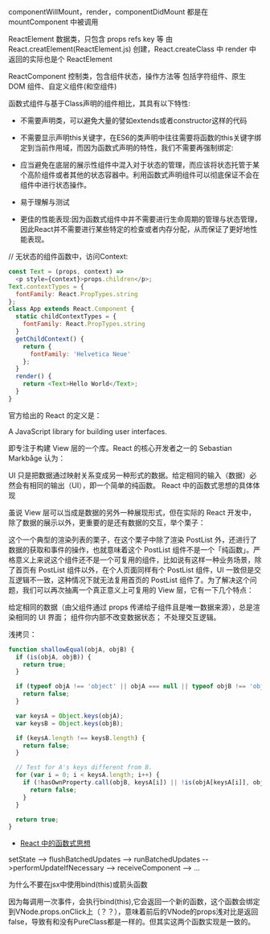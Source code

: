 componentWillMount，render，componentDidMount 都是在 mountComponent 中被调用


ReactElement
数据类，只包含 props refs key 等
由 React.creatElement(ReactElement.js) 创建，React.createClass 中 render 中返回的实际也是个 ReactElement

ReactComponent
控制类，包含组件状态，操作方法等
包括字符组件、原生 DOM 组件、自定义组件(和空组件)


函数式组件与基于Class声明的组件相比，其具有以下特性:

* 不需要声明类，可以避免大量的譬如extends或者constructor这样的代码

* 不需要显示声明this关键字，在ES6的类声明中往往需要将函数的this关键字绑定到当前作用域，而因为函数式声明的特性，我们不需要再强制绑定:

* 应当避免在底层的展示性组件中混入对于状态的管理，而应该将状态托管于某个高阶组件或者其他的状态容器中。利用函数式声明组件可以彻底保证不会在组件中进行状态操作。

* 易于理解与测试

* 更佳的性能表现:因为函数式组件中并不需要进行生命周期的管理与状态管理，因此React并不需要进行某些特定的检查或者内存分配，从而保证了更好地性能表现。


// 无状态的组件函数中，访问Context:
``` js
const Text = (props, context) =>
  <p style={context}>props.children</p>;
Text.contextTypes = {
  fontFamily: React.PropTypes.string
};
class App extends React.Component {
  static childContextTypes = {
    fontFamily: React.PropTypes.string
  }
  getChildContext() {
    return {
      fontFamily: 'Helvetica Neue'
    };
  }
  render() {
    return <Text>Hello World</Text>;
  }
}
```


官方给出的 React 的定义是：

A JavaScript library for building user interfaces.

即专注于构建 View 层的一个库。React 的核心开发者之一的 Sebastian Markbåge 认为：

UI 只是把数据通过映射关系变成另一种形式的数据。给定相同的输入（数据）必然会有相同的输出（UI），即一个简单的纯函数。
React 中的函数式思想的具体体现

虽说 View 层可以当成是数据的另外一种展现形式，但在实际的 React 开发中，除了数据的展示以外，更重要的是还有数据的交互，举个栗子：

这个一个典型的渲染列表的栗子，在这个栗子中除了渲染 PostList 外，还进行了数据的获取和事件的操作，也就意味着这个 PostList 组件不是一个「纯函数」。严格意义上来说这个组件还不是一个可复用的组件，比如说有这样一种业务场景，除了首页有 PostList 组件以外，在个人页面同样有个 PostList 组件，UI 一致但是交互逻辑不一致，这种情况下就无法复用首页的 PostList 组件了。为了解决这个问题，我们可以再次抽离一个真正意义上可复用的 View 层，它有一下几个特点：

给定相同的数据（由父组件通过 props 传递给子组件且是唯一数据来源），总是渲染相同的 UI 界面；
组件你内部不改变数据状态；
不处理交互逻辑。

浅拷贝：
``` js
function shallowEqual(objA, objB) {
  if (is(objA, objB)) {
    return true;
  }

  if (typeof objA !== 'object' || objA === null || typeof objB !== 'object' || objB === null) {
    return false;
  }

  var keysA = Object.keys(objA);
  var keysB = Object.keys(objB);

  if (keysA.length !== keysB.length) {
    return false;
  }

  // Test for A's keys different from B.
  for (var i = 0; i < keysA.length; i++) {
    if (!hasOwnProperty.call(objB, keysA[i]) || !is(objA[keysA[i]], objB[keysA[i]])) {
      return false;
    }
  }

  return true;
}

```

* [React 中的函数式思想](https://justclear.github.io/functional-in-react/)

setState --> flushBatchedUpdates --> runBatchedUpdates -->performUpdateIfNecessary --> receiveComponent --> ...

为什么不要在jsx中使用bind(this)或箭头函数

因为每调用一次事件，会执行bind(this),它会返回一个新的函数，这个函数会绑定到VNode.props.onClick上（？？），意味着前后的VNode的props浅对比是返回false，导致有和没有PureClass都是一样的。但其实这两个函数实现是一致的。